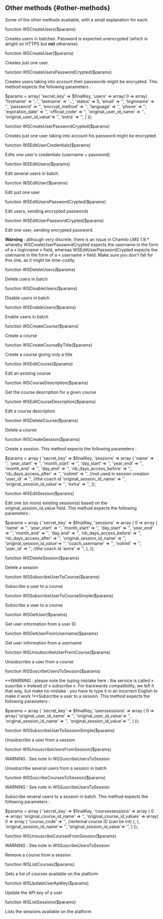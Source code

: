 ## Other methods {#other-methods}

Some of the other methods available, with a small explanation for each:

function WSCreateUsers($params)

Creates users in batches. Password is expected unencrypted (which is alright on HTTPS but **not** otherwise).

function WSCreateUser($params)

Creates just one user.

function WSCreateUsersPasswordCrypted($params)

Creates users taking into account their passwords might be encrypted. This method expects the following parameters :

$params = array( &#039;secret_key&#039; =&gt; $finalKey, &#039;users&#039; =&gt; array( 0 =&gt; array( &#039;firstname&#039; =&gt; &#039;…&#039;, &#039;lastname&#039; =&gt; &#039;…&#039;, &#039;status&#039; =&gt; 5, &#039;email&#039; =&gt; &#039;&#039;, &#039;loginname&#039; =&gt; &#039;&#039;, &#039;password&#039; =&gt; &#039;&#039;, &#039;encrypt_method&#039; =&gt; &#039;&#039;, &#039;language&#039; =&gt; &#039;&#039;, &#039;phone&#039; =&gt; &#039;&#039;, &#039;expiration_date&#039; =&gt; &#039;&#039;, &#039;official_code&#039; =&gt; &#039;&#039;, &#039;original_user_id_name&#039; =&gt; &#039;&#039;, &#039;original_user_id_value&#039;=&gt; &#039;&#039;, &#039;extra&#039; =&gt; &#039;&#039;, ) ));

function WSCreateUserPasswordCrypted($params)

Creates just one user taking into account his password might be encrypted

function WSEditUserCredentials($params)

Edits one user&#039;s credentials (username + password)

function WSEditUsers($params)

Edit several users in batch.

function WSEditUser($params)

Edit just one user

function WSEditUsersPasswordCrypted($params)

Edit users, sending encrypted passwords

function WSEditUserPasswordCrypted($params)

Edit one user, sending encrypted password.

**Warning** : although very discrete, there is an issue in Chamilo LMS 1.9.* whereby WSCreateUserPasswordCrypted expects the username in the form of a « loginname » field, whereas WSEditUserPasswordCrypted expects the username in the form of a « username » field. Make sure you don&#039;t fall for this one, as it might be time-costly.

function WSDeleteUsers($params)

Delete users in batch

function WSDisableUsers($params)

Disable users in batch

function WSEnableUsers($params)

Enable users in batch

function WSCreateCourse($params)

Create a course

function WSCreateCourseByTitle($params)

Create a course giving only a title

function WSEditCourse($params)

Edit an existing course

function WSCourseDescription($params)

Get the course description for a given course

function WSEditCourseDescription($params)

Edit a course description

function WSDeleteCourse($params)

Delete a course

function WSCreateSession($params)

Create a session. This method expects the following parameters :

$params = array ( &#039;secret_key&#039; =&gt; $finalKey, &#039;sessions&#039; =&gt; array ( &#039;name&#039; =&gt; &#039;&#039;, &#039;year_start&#039; =&gt; &#039;&#039;, &#039;month_start&#039; =&gt; &#039;&#039;, &#039;day_start&#039; =&gt; &#039;&#039;, &#039;year_end&#039; =&gt; &#039;&#039;, &#039;month_end&#039; =&gt; &#039;&#039;, &#039;day_end&#039; =&gt; &#039;&#039;, &#039;nb_days_access_before&#039; =&gt; &#039;&#039;, &#039;nb_days_access_after&#039; =&gt; &#039;&#039;, &#039;nolimit&#039; =&gt; &#039;&#039;, //not used in session creation &#039;user_id&#039; =&gt; &#039;&#039;, //the coach id &#039;original_session_id_name&#039; =&gt; &#039;&#039;, &#039;original_session_id_value&#039;=&gt; &#039;&#039;, &#039;extra&#039; =&gt; &#039;&#039;, ));

function WSEditSession($params)

Edit one (or more) existing session(s) based on the original_session_id_value field. This method expects the following parameters :

$params = array ( &#039;secret_key&#039; =&gt; $finalKey, &#039;sessions&#039; =&gt; array ( 0 =&gt; array ( &#039;name&#039; =&gt; &#039;&#039;, &#039;year_start&#039; =&gt; &#039;&#039;, &#039;month_start&#039; =&gt; &#039;&#039;, &#039;day_start&#039; =&gt; &#039;&#039;, &#039;year_end&#039; =&gt; &#039;&#039;, &#039;month_end&#039; =&gt; &#039;&#039;, &#039;day_end&#039; =&gt; &#039;&#039;, &#039;nb_days_access_before&#039; =&gt; &#039;&#039;, &#039;nb_days_access_after&#039; =&gt; &#039;&#039;, &#039;original_session_id_name&#039; =&gt; &#039;&#039;, &#039;original_session_id_value&#039;=&gt; &#039;&#039;, &#039;coach_username&#039; =&gt; &#039;&#039;, &#039;nolimit&#039; =&gt; &#039;&#039;, &#039;user_id&#039; =&gt; &#039;&#039;, //the coach id &#039;extra&#039; =&gt; &#039;&#039;, ), ));

function WSDeleteSession($params)

Delete a session

function WSSubscribeUserToCourse($params)

Subscribe a user to a course

function WSSubscribeUserToCourseSimple($params)

Subscribe a user to a course

function WSGetUser($params)

Get user information from a user ID

function WSGetUserFromUsername($params)

Get user information from a username

function WSUnsubscribeUserFromCourse($params)

Unsubscribe a user from a course

function WSSuscribeUsersToSession($params)

**WARNING : please note the typing mistake here : the service is called « suscribe » instead of « subscribe ». For backwards compatibility, we left it that way, but make no mistake : you have to type it in an incorrect English to make it work !**Subscribe a user to a session. This method expects the following parameters :

$params = array ( &#039;secret_key&#039; =&gt; $finalKey, &#039;userssessions&#039; =&gt; array ( 0 =&gt; array( &#039;original_user_id_name&#039; =&gt; &#039;&#039;, &#039;original_user_id_value&#039;=&gt; &#039;&#039;, &#039;original_session_id_name&#039; =&gt; &#039;&#039;, &#039;original_session_id_value&#039;=&gt; &#039;&#039;, ) ));

function WSSubscribeUserToSessionSimple($params)

Unsubscribe a user from a session

function WSUnsuscribeUsersFromSession($params)

WARNING : See note in WSSuscribeUsersToSession

Unsubscribe several users from a session in batch

function WSSuscribeCoursesToSession($params)

WARNING : See note in WSSuscribeUsersToSession

Subscribe several users to a session in batch. This method expects the following parameters :

$params = array ( &#039;secret_key&#039; =&gt; $finalKey, &#039;coursessessions&#039; =&gt; array ( 0 =&gt; array( &#039;original_course_id_name&#039; =&gt; &#039;&#039;, &#039;original_course_id_values&#039; =&gt; array( 0 =&gt; array ( &#039;course_code&#039; =&gt; &#039;&#039;, //external course ID (can be int) ), ), &#039;original_session_id_name&#039;=&gt; &#039;&#039;, &#039;original_session_id_value&#039;=&gt; &#039;&#039;, ) ));

function WSUnsuscribeCoursesFromSession($params)

WARNING : See note in WSSuscribeUsersToSession

Remove a course from a session

function WSListCourses($params)

Gets a list of courses available on the platform

function WSUpdateUserApiKey($params)

Update the API key of a user

function WSListSessions($params)

Lists the sessions available on the platform